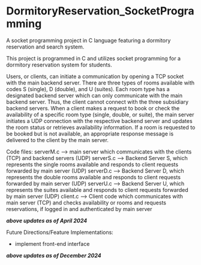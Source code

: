 # DormitoryReservation_SocketProgramming
A socket programming project in C language featuring a dormitory reservation and search system. 

This project is programmed in C and utilizes socket programming for a dormitory reservation system for students. 

Users, or clients, can initiate a communication by opening a TCP socket with the main backend server. There are three types of rooms available with codes S (single), D (double), and U (suites). Each room type has a designated backend server which can only communicate with the main backend server. Thus, the client cannot connect with the three subsidiary backend servers. 
When a client makes a request to book or check the availability of a specific room type (single, double, or suite), the main server initiates a UDP connection with the respective backend server and updates the room status or retrieves availability information. If a room is requested to be booked but is not available, an appropriate response message is delivered to the client by the main server. 

Code files:
   serverM.c --> main server which communicates with the clients (TCP) and 
                 backend servers (UDP)
   serverS.c --> Backend Server S, which represents the single rooms 
                 available and responds to client requests forwarded by
                 main server (UDP)
   serverD.c --> Backend Server D, which represents the double rooms 
                 available and responds to client requests forwarded by
                 main server (UDP)
   serverU.c --> Backend Server U, which represents the suites available
                 and responds to client requests forwarded by main server
                 (UDP)
   client.c  --> Client code which communicates with main server (TCP) and 
                 checks availability or rooms and requests reservations,
                 if logged in and authenticated by main server

***above updates as of April 2024***

Future Directions/Feature Implementations:
- implement front-end interface

***above updates as of December 2024***
